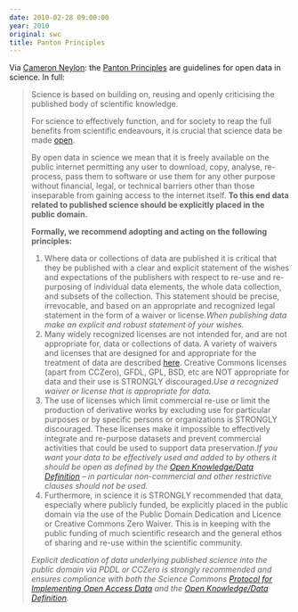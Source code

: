 ```yaml
---
date: 2010-02-28 09:00:00
year: 2010
original: swc
title: Panton Principles
---
```

<p>Via <a href="http://cameronneylon.net/blog/the-panton-principles-finding-agreement-on-the-public-domain-for-published-scientific-data/">Cameron Neylon</a>: the <a href="http://pantonprinciples.org/">Panton Principles</a> are guidelines for open data in science. In full:</p>
<blockquote><p>Science is based on building on, reusing and openly criticising the published body of scientific knowledge.</p>
<p>For science to effectively function, and for society to reap the full benefits from scientific endeavours, it is crucial that science data be made <a href="http://opendefinition.org/">open</a>.</p>
<p>By open data in science we mean that it is freely available on the public internet permitting any user to download, copy, analyse, re-process, pass them to software or use them for any other purpose without financial, legal, or technical barriers other than those inseparable from gaining access to the internet itself. <strong>To this end data related to published science should be explicitly placed in the public domain.</strong></p>
<p><strong>Formally, we recommend adopting and acting on the following principles:</strong></p>
<ol>
<li>Where data or collections of data are published it is critical that they be published with a clear and explicit statement of the wishes and expectations of the publishers with respect to re-use and re-purposing of individual data elements, the whole data collection, and subsets of the collection. This statement should be precise, irrevocable, and based on an appropriate and recognized legal statement in the form of a waiver or license.<em>When publishing data make an explicit and robust statement of your wishes.</em></li>
<li>Many widely recognized licenses are not intended for, and are not appropriate for, data or collections of data. A variety of waivers and licenses that are designed for and appropriate for the treatment of data are described <a href="http://opendefinition.org/licenses#Data">here</a>. Creative Commons licenses (apart from CCZero), GFDL, GPL, BSD, etc are NOT appropriate for data and their use is STRONGLY discouraged.<em>Use a recognized waiver or license that is appropriate for data.</em></li>
<li>The use of licenses which limit commercial re-use or limit the production of derivative works by excluding use for particular purposes or by specific persons or organizations is STRONGLY discouraged. These licenses make it impossible to effectively integrate and re-purpose datasets and prevent commercial activities that could be used to support data preservation.<em>If you want your data to be effectively used and added to by others it should be open as defined by the <a href="http://opendefinition.org/">Open Knowledge/Data Definition</a> – in particular non-commercial and other restrictive clauses should not be used.</em></li>
<li>Furthermore, in science it is STRONGLY recommended that data, especially where publicly funded, be explicitly placed in the public domain via the use of the Public Domain Dedication and Licence or Creative Commons Zero Waiver. This is in keeping with the public funding of much scientific research and the general ethos of sharing and re-use within the scientific community.</li>
</ol>
<p><em>Explicit dedication of data underlying published science into the public domain via PDDL or CCZero is strongly recommended and ensures compliance with both the Science Commons <a href="http://sciencecommons.org/projects/publishing/open-access-data-protocol/">Protocol for Implementing Open Access Data</a> and the <a href="http://opendefinition.org/">Open Knowledge/Data Definition</a>.</em></p></blockquote>

